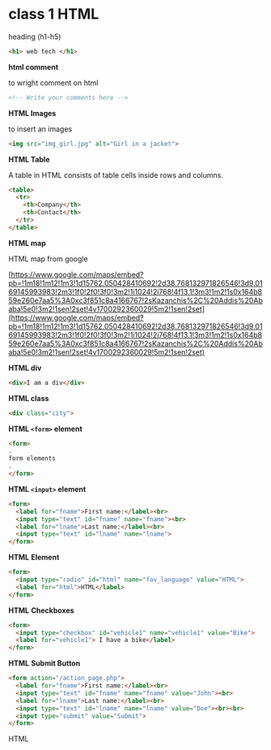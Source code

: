 # class 1 HTML

heading (h1-h5)

```html
<h1> web tech </h1>
```

 **html comment**

to wright comment on html

```html
<!-- Write your comments here -->
```

**HTML Images**

to insert an images

```html
<img src="img_girl.jpg" alt="Girl in a jacket">
```

**HTML Table**

A table in HTML consists of table cells inside rows and columns.

```html
<table>
  <tr>
    <th>Company</th>
    <th>Contact</th>
  </tr>
</table>
```

**HTML map** 

HTML map from google

[https://www.google.com/maps/embed?pb=!1m18!1m12!1m3!1d15762.050428410692!2d38.768132971826546!3d9.0169145993983!2m3!1f0!2f0!3f0!3m2!1i1024!2i768!4f13.1!3m3!1m2!1s0x164b859e260e7aa5%3A0xc3f851c8a4166767!2sKazanchis%2C%20Addis%20Ababa!5e0!3m2!1sen!2set!4v1700292360029!5m2!1sen!2set](https://www.google.com/maps/embed?pb=!1m18!1m12!1m3!1d15762.050428410692!2d38.768132971826546!3d9.0169145993983!2m3!1f0!2f0!3f0!3m2!1i1024!2i768!4f13.1!3m3!1m2!1s0x164b859e260e7aa5%3A0xc3f851c8a4166767!2sKazanchis%2C%20Addis%20Ababa!5e0!3m2!1sen!2set!4v1700292360029!5m2!1sen!2set)

**HTML div**

```html
<div>I am a div</div>
```

**HTML class**

```html
<div class="city">
```

**HTML `<form>` element**

```html
<form>
.
form elements
.
</form>
```

**HTML `<input>` element**

```html
<form>
  <label for="fname">First name:</label><br>
  <input type="text" id="fname" name="fname"><br>
  <label for="lname">Last name:</label><br>
  <input type="text" id="lname" name="lname">
</form>
```

**HTML** **<label> Element**

```html
<form>
  <input type="radio" id="html" name="fav_language" value="HTML">
  <label for="html">HTML</label>
</form>
```

**HTML** **Checkboxes**

```html
<form>
  <input type="checkbox" id="vehicle1" name="vehicle1" value="Bike">
  <label for="vehicle1"> I have a bike</label>
</form>
```

**HTML** **Submit Button**

```html
<form action="/action_page.php">
  <label for="fname">First name:</label><br>
  <input type="text" id="fname" name="fname" value="John"><br>
  <label for="lname">Last name:</label><br>
  <input type="text" id="lname" name="lname" value="Doe"><br><br>
  <input type="submit" value="Submit">
</form>
```

HTML